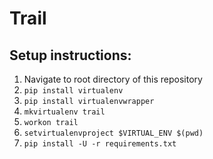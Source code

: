 Trail
======

Setup instructions:
------

1. Navigate to root directory of this repository
2. ```pip install virtualenv```
3. ```pip install virtualenvwrapper```
4. ```mkvirtualenv trail```
5. ```workon trail```
6. ```setvirtualenvproject $VIRTUAL_ENV $(pwd)```
7. ```pip install -U -r requirements.txt```
